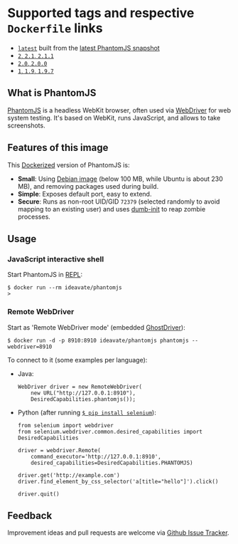 # Supported tags and respective `Dockerfile` links

  * [`latest`](https://github.com/ideavate/docker-phantomjs/blob/master/Dockerfile) built from the [latest PhantomJS snapshot](https://github.com/ariya/phantomjs/commits/master)
  * [`2`, `2.1`, `2.1.1`](https://github.com/ideavate/docker-phantomjs/blob/v2.1.1/Dockerfile)
  * [`2.0`, `2.0.0`](https://github.com/ideavate/docker-phantomjs/blob/v2.0.0/Dockerfile)
  * [`1`, `1.9`, `1.9.7`](https://github.com/ideavate/docker-phantomjs/blob/v1.9.7/Dockerfile)

## What is PhantomJS

[PhantomJS][phantomjs] is a headless WebKit browser, often used via [WebDriver][webdriver] for web system testing.
It's based on WebKit, runs JavaScript, and allows to take screenshots.


## Features of this image

This [Dockerized][docker] version of PhantomJS is:

 * **Small**: Using [Debian image][debian] (below 100 MB, while Ubuntu is about 230 MB), and removing packages used during build.
 * **Simple**: Exposes default port, easy to extend.
 * **Secure**: Runs as non-root UID/GID `72379` (selected randomly to avoid mapping to an existing user) and uses [dumb-init](https://github.com/Yelp/dumb-init) to reap zombie processes.


## Usage

### JavaScript interactive shell
 
Start PhantomJS in [REPL](http://phantomjs.org/repl.html):

    $ docker run --rm ideavate/phantomjs
    >

### Remote WebDriver

Start as 'Remote WebDriver mode' (embedded [GhostDriver](https://github.com/detro/ghostdriver)):

    $ docker run -d -p 8910:8910 ideavate/phantomjs phantomjs --webdriver=8910

To connect to it (some examples per language):

  * Java:

        WebDriver driver = new RemoteWebDriver(
            new URL("http://127.0.0.1:8910"),
            DesiredCapabilities.phantomjs());

  * Python (after running [`$ pip install selenium`](https://pypi.python.org/pypi/selenium/)):
  
        from selenium import webdriver
        from selenium.webdriver.common.desired_capabilities import DesiredCapabilities

        driver = webdriver.Remote(
            command_executor='http://127.0.0.1:8910',
            desired_capabilities=DesiredCapabilities.PHANTOMJS)

        driver.get('http://example.com')
        driver.find_element_by_css_selector('a[title="hello"]').click()
        
        driver.quit()


## Feedback

Improvement ideas and pull requests are welcome via
[Github Issue Tracker](https://github.com/ideavate/docker-phantomjs/issues).

[phantomjs]:        http://phantomjs.org/
[docker]:           https://www.docker.io/
[debian]:           https://registry.hub.docker.com/_/debian/
[webdriver]:        http://www.seleniumhq.org/projects/webdriver/
